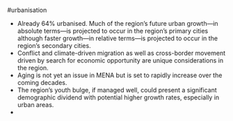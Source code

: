 #urbanisation 
- Already 64% urbanised. Much of the region’s future urban growth—in absolute terms—is projected to occur in the region’s primary cities although faster growth—in relative terms—is projected to occur in the region’s secondary cities.
- Conflict and climate-driven migration as well as cross-border movement driven by search for economic opportunity are unique considerations in the region.
- Aging is not yet an issue in MENA but is set to rapidly increase over the coming decades.
- The region’s youth bulge, if managed well, could present a significant demographic dividend with potential higher growth rates, especially in urban areas.
- 